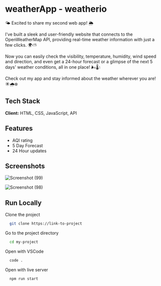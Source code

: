 # weatherApp - weatherio

🌤️ Excited to share my second web app! 🌦️ <br>

I've built a sleek and user-friendly website that connects to the OpenWeatherMap API, providing real-time weather information with just a few clicks. 🌍⛅ <br>

Now you can easily check the visibility, temperature, humidity, wind speed and direction, and even get a 24-hour forecast or a glimpse of the next 5 days' weather conditions, all in one place! 🌬️🌡️💧 <br>

Check out my app and stay informed about the weather wherever you are! ☀️🌧️❄️ <br>

## Tech Stack

**Client:** HTML, CSS, JavaScript, API

## Features

- AQI rating
- 5 Day Forecast
- 24 Hour updates

## Screenshots

![Screenshot (99)](https://github.com/Dev-Arhaan/weatherApp2.0/assets/113898488/9ec2623c-1b30-435a-a43f-d2af920bd7da)


![Screenshot (98)](https://github.com/Dev-Arhaan/weatherApp2.0/assets/113898488/a1309607-5f7e-418a-8d8a-cd6514addad1)



## Run Locally

Clone the project

```bash
  git clone https://link-to-project
```

Go to the project directory

```bash
  cd my-project
```

Open with VSCode

```bash
  code .
```

Open with live server

```bash
  npm run start
```
